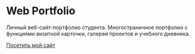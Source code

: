 # Web Portfolio

Личный веб-сайт-портфолио студента.
Многостраничное портфолио с функциями визитной карточки, 
галереи проектов и учебного дневника.

[Посетить мой сайт](https://kartohkaa.github.io/frontend-and-backend-practice-student-website)